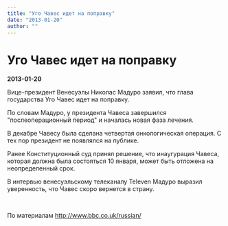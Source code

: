 ```yaml
---
title: "Уго Чавес идет на поправку"
date: "2013-01-20"
author: ""
---
```


# Уго Чавес идет на поправку

**2013-01-20** 

Вице-президент Венесуэлы Николас Мадуро заявил, что глава государства Уго Чавес идет на поправку.

По словам Мадуро, у президента Чавеса завершился "послеоперационный период" и началась новая фаза лечения.

В декабре Чавесу была сделана четвертая онкологическая операция. С тех пор президент не появлялся на публике.

Ранее Конституционный суд принял решение, что инаугурация Чавеса, которая должна была состояться 10 января, может быть отложена на неопределенный срок.

В интервью венесуэльскому телеканалу Televen Мадуро выразил уверенность, что Чавес скоро вернется в страну.

 

По материалам http://www.bbc.co.uk/russian/